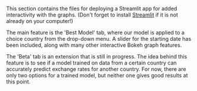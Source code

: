 This section contains the files for deploying a Streamlit app for added interactivity with the graphs. 
(Don't forget to install <a href="https://docs.streamlit.io/en/stable/" target="_blank">Streamlit</a> if it is not already on your computer!)

The main feature is the 'Best Model' tab, where our model is applied to a choice country from the drop-down menu. A slider for the starting date has been included, along with many other interactive Bokeh graph features.

The 'Beta' tab is an extension that is still in progress. The idea behind this feature is to see if a model trained on data from a certain country can accurately predict exchange rates for another country. For now, there are only two options for a trained model, but neither one gives good results at this point. 
